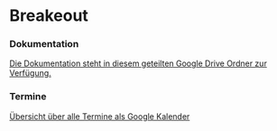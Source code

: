 # Breakeout

### Dokumentation
[Die Dokumentation steht in diesem geteilten Google Drive Ordner zur Verfügung.](https://drive.google.com/drive/folders/0BxrKU1UsIJcwU1dISmtqVmFHeGM)


### Termine
[Übersicht über alle Termine als Google Kalender](https://www.google.com/calendar/embed?src=sdb0jlokhuiv7940jfu46p0l8o%40group.calendar.google.com&ctz=Europe/Berlin)
